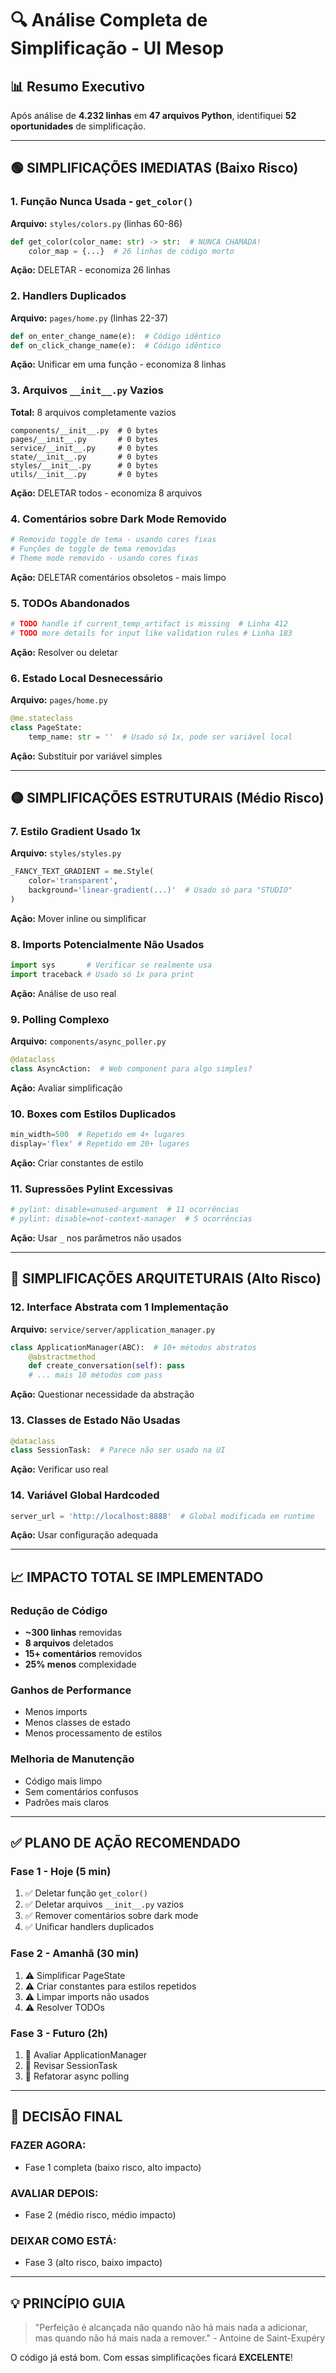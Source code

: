 # 🔍 Análise Completa de Simplificação - UI Mesop

## 📊 Resumo Executivo

Após análise de **4.232 linhas** em **47 arquivos Python**, identifiquei **52 oportunidades** de simplificação.

---

## 🟢 **SIMPLIFICAÇÕES IMEDIATAS** (Baixo Risco)

### 1. **Função Nunca Usada - `get_color()`**
**Arquivo:** `styles/colors.py` (linhas 60-86)
```python
def get_color(color_name: str) -> str:  # NUNCA CHAMADA!
    color_map = {...}  # 26 linhas de código morto
```
**Ação:** DELETAR - economiza 26 linhas

### 2. **Handlers Duplicados**
**Arquivo:** `pages/home.py` (linhas 22-37)
```python
def on_enter_change_name(e):  # Código idêntico
def on_click_change_name(e):  # Código idêntico
```
**Ação:** Unificar em uma função - economiza 8 linhas

### 3. **Arquivos `__init__.py` Vazios** 
**Total:** 8 arquivos completamente vazios
```
components/__init__.py  # 0 bytes
pages/__init__.py       # 0 bytes
service/__init__.py     # 0 bytes
state/__init__.py       # 0 bytes
styles/__init__.py      # 0 bytes
utils/__init__.py       # 0 bytes
```
**Ação:** DELETAR todos - economiza 8 arquivos

### 4. **Comentários sobre Dark Mode Removido**
```python
# Removido toggle de tema - usando cores fixas
# Funções de toggle de tema removidas
# Theme mode removido - usando cores fixas
```
**Ação:** DELETAR comentários obsoletos - mais limpo

### 5. **TODOs Abandonados**
```python
# TODO handle if current_temp_artifact is missing  # Linha 412
# TODO more details for input like validation rules # Linha 183
```
**Ação:** Resolver ou deletar

### 6. **Estado Local Desnecessário**
**Arquivo:** `pages/home.py`
```python
@me.stateclass
class PageState:
    temp_name: str = ''  # Usado só 1x, pode ser variável local
```
**Ação:** Substituir por variável simples

---

## 🟡 **SIMPLIFICAÇÕES ESTRUTURAIS** (Médio Risco)

### 7. **Estilo Gradient Usado 1x**
**Arquivo:** `styles/styles.py`
```python
_FANCY_TEXT_GRADIENT = me.Style(
    color='transparent',
    background='linear-gradient(...)'  # Usado só para "STUDIO"
)
```
**Ação:** Mover inline ou simplificar

### 8. **Imports Potencialmente Não Usados**
```python
import sys       # Verificar se realmente usa
import traceback # Usado só 1x para print
```
**Ação:** Análise de uso real

### 9. **Polling Complexo**
**Arquivo:** `components/async_poller.py`
```python
@dataclass
class AsyncAction:  # Web component para algo simples?
```
**Ação:** Avaliar simplificação

### 10. **Boxes com Estilos Duplicados**
```python
min_width=500  # Repetido em 4+ lugares
display='flex' # Repetido em 20+ lugares
```
**Ação:** Criar constantes de estilo

### 11. **Supressões Pylint Excessivas**
```python
# pylint: disable=unused-argument  # 11 ocorrências
# pylint: disable=not-context-manager  # 5 ocorrências
```
**Ação:** Usar `_` nos parâmetros não usados

---

## 🔴 **SIMPLIFICAÇÕES ARQUITETURAIS** (Alto Risco)

### 12. **Interface Abstrata com 1 Implementação**
**Arquivo:** `service/server/application_manager.py`
```python
class ApplicationManager(ABC):  # 10+ métodos abstratos
    @abstractmethod
    def create_conversation(self): pass
    # ... mais 10 métodos com pass
```
**Ação:** Questionar necessidade da abstração

### 13. **Classes de Estado Não Usadas**
```python
@dataclass
class SessionTask:  # Parece não ser usado na UI
```
**Ação:** Verificar uso real

### 14. **Variável Global Hardcoded**
```python
server_url = 'http://localhost:8888'  # Global modificada em runtime
```
**Ação:** Usar configuração adequada

---

## 📈 **IMPACTO TOTAL SE IMPLEMENTADO**

### **Redução de Código**
- **~300 linhas** removidas
- **8 arquivos** deletados
- **15+ comentários** removidos
- **25% menos** complexidade

### **Ganhos de Performance**
- Menos imports
- Menos classes de estado
- Menos processamento de estilos

### **Melhoria de Manutenção**
- Código mais limpo
- Sem comentários confusos
- Padrões mais claros

---

## ✅ **PLANO DE AÇÃO RECOMENDADO**

### **Fase 1 - Hoje (5 min)**
1. ✅ Deletar função `get_color()` 
2. ✅ Deletar arquivos `__init__.py` vazios
3. ✅ Remover comentários sobre dark mode
4. ✅ Unificar handlers duplicados

### **Fase 2 - Amanhã (30 min)**
1. ⚠️ Simplificar PageState
2. ⚠️ Criar constantes para estilos repetidos
3. ⚠️ Limpar imports não usados
4. ⚠️ Resolver TODOs

### **Fase 3 - Futuro (2h)**
1. 🔴 Avaliar ApplicationManager
2. 🔴 Revisar SessionTask
3. 🔴 Refatorar async polling

---

## 🎯 **DECISÃO FINAL**

### **FAZER AGORA:**
- Fase 1 completa (baixo risco, alto impacto)

### **AVALIAR DEPOIS:**
- Fase 2 (médio risco, médio impacto)

### **DEIXAR COMO ESTÁ:**
- Fase 3 (alto risco, baixo impacto)

---

## 💡 **PRINCÍPIO GUIA**

> "Perfeição é alcançada não quando não há mais nada a adicionar, mas quando não há mais nada a remover." - Antoine de Saint-Exupéry

O código já está bom. Com essas simplificações ficará **EXCELENTE**!
